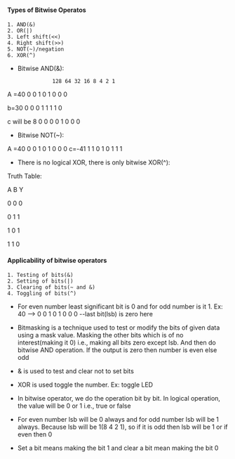 #### Types of Bitwise Operatos
    1. AND(&)
    2. OR(|)
    3. Left shift(<<)
    4. Right shift(>>)
    5. NOT(~)/negation
    6. XOR(^)

* Bitwise AND(&):

                 128 64 32 16 8 4 2 1

A =40      0      0   1    0  1  0 0 0

b=30        0     0   0   1    1  1  1  0

c will be 8 0    0  0    0  1  0 0 0

* Bitwise NOT(~):

A =40      0      0   1    0  1  0 0 0
c=-41       1       1    0   1   0  1  1  1

* There is no logical XOR, there is only bitwise XOR(^):

Truth Table:

A   B   Y

0   0   0

0   1   1

1   0   1

1   1   0

#### Applicability of bitwise operators
    1. Testing of bits(&)
    2. Setting of bits(|)
    3. Clearing of bits(~ and &)
    4. Toggling of bits(^)

* For even number least significant bit is 0 and for odd number is it 1.
Ex: 40 --> 0 0 1 0 1 0 0 0 --last bit(lsb) is zero here

* Bitmasking is a technique used to test or modify the bits of given data using a mask value.
Masking the other bits which is of no interest(making it 0) i.e., making all bits zero except lsb. And then do bitwise AND operation. If the output is zero then number is even else odd

* & is used to test and clear not to set bits

* XOR is used toggle the number. Ex: toggle LED

* In bitwise operator, we do the operation bit by bit.
In logical operation, the value will be 0 or 1 i.e., true or false

* For even number lsb will be 0 always and for odd number lsb will be 1 always.
Because lsb will be 1(8 4 2 1), so if it is odd then lsb will be 1 or if even then 0

* Set a bit means making the bit 1 and clear a bit mean making the bit 0